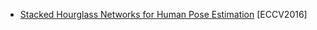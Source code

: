 + [Stacked Hourglass Networks for
Human Pose Estimation](https://arxiv.org/pdf/1603.06937.pdf) [ECCV2016]
